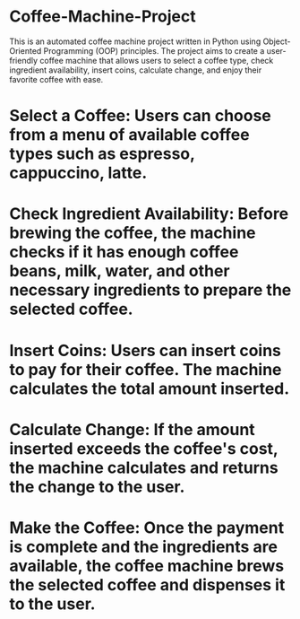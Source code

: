 # Coffee-Machine-Project
This is an automated coffee machine project written in Python using Object-Oriented Programming (OOP) principles. The project aims to create a user-friendly coffee machine that allows users to select a coffee type, check ingredient availability, insert coins, calculate change, and enjoy their favorite coffee with ease.

# Select a Coffee: Users can choose from a menu of available coffee types such as espresso, cappuccino, latte.
# Check Ingredient Availability: Before brewing the coffee, the machine checks if it has enough coffee beans, milk, water, and other necessary ingredients to prepare the selected coffee.
# Insert Coins: Users can insert coins to pay for their coffee. The machine calculates the total amount inserted.
# Calculate Change: If the amount inserted exceeds the coffee's cost, the machine calculates and returns the change to the user.
# Make the Coffee: Once the payment is complete and the ingredients are available, the coffee machine brews the selected coffee and dispenses it to the user.
